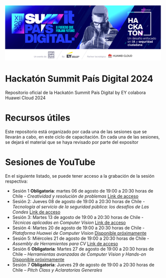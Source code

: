 ![alt text](Summit-PD-2024-Hackaton-Banner.jpg)
# Hackatón Summit País Digital 2024
Repositorio oficial de la Hackatón Summit País Digital by EY colabora Huawei Cloud 2024

# Recursos útiles
Este repositorio está organizado por cada una de las sesiones que se llevarán a cabo, en este ciclo de capacitación. En cada una de las sesiones, se dejará el material que se haya revisado por parte del expositor

# Sesiones de YouTube

En el siguiente listado, se puede tener acceso a la grabación de la sesión respectiva:

* Sesión 1 **Obligatoria**: martes 06 de agosto de 19:00 a 20:30 horas de Chile - _Creatividad y resolución de problemas_ [Link de acceso](https://www.youtube.com/watch?v=z8t_yIM1J6c)
* Sesión 2: Jueves 08 de agosto de 19:00 a 20:30 horas de Chile - _Tecnología al servicio de la seguridad pública: los desafíos de Las Condes_ [Link de acceso](https://www.youtube.com/watch?v=HteXojsr4FE)
* Sesión 3: Martes 13 de agosto de 19:00 a 20:30 horas de Chile - _Técnicas aplicadas en Computer Vision_ [Link de acceso](https://www.youtube.com/watch?v=E4LZZcpkcHc)
* Sesión 4: Martes 20 de agosto de 19:00 a 20:30 horas de Chile - _Plataforma Huawei de Computer Vision_ [Disponible próximamente]()
* Sesión 5: Miércoles 21 de agosto de 19:00 a 20:30 horas de Chile - _Assembly de Herramientas para CV_ [Link de acceso](https://www.youtube.com/watch?v=nALUvpdLL_Q)
* Sesión 6 **Obligatoria**: Martes 27 de agosto de 19:00 a 20:30 horas de Chile – _Herramientas avanzadas de Computer Vision y Hands-on_ [Disponible próximamente]()
* Sesión 7 **Obligatoria**: Jueves 29 de agosto de 19:00 a 20:30 horas de Chile – _Pitch Class y Aclaratorias Generales_